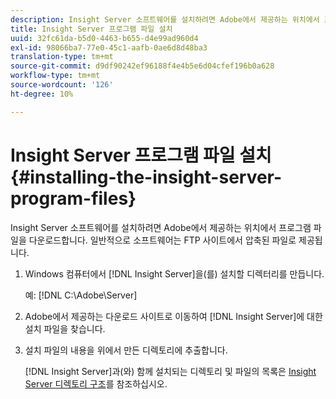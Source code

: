 ```yaml
---
description: Insight Server 소프트웨어를 설치하려면 Adobe에서 제공하는 위치에서 프로그램 파일을 다운로드합니다. 일반적으로 소프트웨어는 FTP 사이트에서 압축된 파일로 제공됩니다.
title: Insight Server 프로그램 파일 설치
uuid: 32fc61da-b5d0-4463-b655-d4e99ad960d4
exl-id: 98066ba7-77e0-45c1-aafb-0ae6d8d48ba3
translation-type: tm+mt
source-git-commit: d9df90242ef96188f4e4b5e6d04cfef196b0a628
workflow-type: tm+mt
source-wordcount: '126'
ht-degree: 10%

---
```


# Insight Server 프로그램 파일 설치{#installing-the-insight-server-program-files}

Insight Server 소프트웨어를 설치하려면 Adobe에서 제공하는 위치에서 프로그램 파일을 다운로드합니다. 일반적으로 소프트웨어는 FTP 사이트에서 압축된 파일로 제공됩니다.

1. Windows 컴퓨터에서 [!DNL Insight Server]을(를) 설치할 디렉터리를 만듭니다.

   예: [!DNL C:\Adobe\Server]

1. Adobe에서 제공하는 다운로드 사이트로 이동하여 [!DNL Insight Server]에 대한 설치 파일을 찾습니다.
1. 설치 파일의 내용을 위에서 만든 디렉토리에 추출합니다.

   [!DNL Insight Server]과(와) 함께 설치되는 디렉토리 및 파일의 목록은 [Insight Server 디렉토리 구조](../../../../home/c-inst-svr/c-cfg-stgs-ref/c-ins-svr-dir-str.md#concept-5bcc8cf6d4d44fa6be43a97d23d1a20c)를 참조하십시오.
